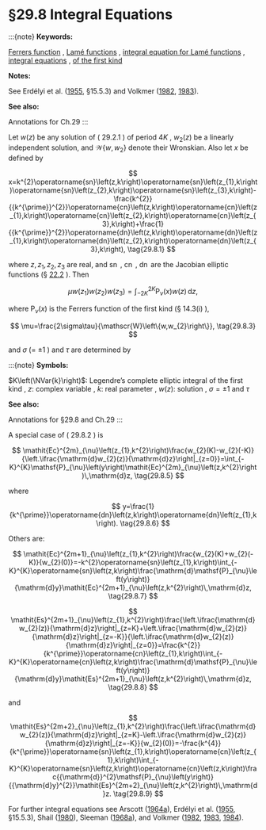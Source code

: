 # §29.8 Integral Equations

:::{note}
**Keywords:**

[Ferrers function](http://dlmf.nist.gov/search/search?q=Ferrers%20function) , [Lamé functions](http://dlmf.nist.gov/search/search?q=Lam%C3%A9%20functions) , [integral equation for Lamé functions](http://dlmf.nist.gov/search/search?q=integral%20equation%20for%20Lam%C3%A9%20functions) , [integral equations](http://dlmf.nist.gov/search/search?q=integral%20equations) , [of the first kind](http://dlmf.nist.gov/search/search?q=of%20the%20first%20kind)

**Notes:**

See Erdélyi et al. ([1955](./bib/E.html#bib755 "Higher Transcendental Functions. Vol. III"), §15.5.3) and Volkmer ([1982](./bib/V.html#bib2338 "Integral relations for Lamé functions"), [1983](./bib/V.html#bib2339 "Integralgleichungen für periodische Lösungen Hill’scher Differentialgleichungen")).

**See also:**

Annotations for Ch.29
:::

Let $w(z)$ be any solution of ( 29.2.1 ) of period $4K$ , $w_{2}(z)$ be a linearly independent solution, and $\mathscr{W}\left\{w,w_{2}\right\}$ denote their Wronskian. Also let $x$ be defined by


<a id="E1"></a>
$$
x=k^{2}\operatorname{sn}\left(z,k\right)\operatorname{sn}\left(z_{1},k\right)\operatorname{sn}\left(z_{2},k\right)\operatorname{sn}\left(z_{3},k\right)-\frac{k^{2}}{{k^{\prime}}^{2}}\operatorname{cn}\left(z,k\right)\operatorname{cn}\left(z_{1},k\right)\operatorname{cn}\left(z_{2},k\right)\operatorname{cn}\left(z_{3},k\right)+\frac{1}{{k^{\prime}}^{2}}\operatorname{dn}\left(z,k\right)\operatorname{dn}\left(z_{1},k\right)\operatorname{dn}\left(z_{2},k\right)\operatorname{dn}\left(z_{3},k\right), \tag{29.8.1}
$$

where $z,z_{1},z_{2},z_{3}$ are real, and $\operatorname{sn}$ , $\operatorname{cn}$ , $\operatorname{dn}$ are the Jacobian elliptic functions (§ [22.2](./22.2.md "§22.2 Definitions ‣ Properties ‣ Chapter 22 Jacobian Elliptic Functions") ). Then


<a id="E2"></a>
$$
\mu w(z_{1})w(z_{2})w(z_{3})=\int_{-2K}^{2K}\mathsf{P}_{\nu}\left(x\right)w(z)\,\mathrm{d}z, \tag{29.8.2}
$$

where $\mathsf{P}_{\nu}\left(x\right)$ is the Ferrers function of the first kind (§ 14.3(i) ),


<a id="E3"></a>
$$
\mu=\frac{2\sigma\tau}{\mathscr{W}\left\{w,w_{2}\right\}}, \tag{29.8.3}
$$

and $\sigma$ (= $\pm 1$ ) and $\tau$ are determined by

:::{note}
**Symbols:**

$K\left(\NVar{k}\right)$: Legendre’s complete elliptic integral of the first kind , $z$: complex variable , $k$: real parameter , $w(z)$: solution , $\sigma=\pm 1$ and $\tau$

**See also:**

Annotations for §29.8 and Ch.29
:::

A special case of ( 29.8.2 ) is


<a id="E5"></a>
$$
\mathit{Ec}^{2m}_{\nu}\left(z_{1},k^{2}\right)\frac{w_{2}(K)-w_{2}(-K)}{\left.\ifrac{\mathrm{d}w_{2}(z)}{\mathrm{d}z}\right|_{z=0}}=\int_{-K}^{K}\mathsf{P}_{\nu}\left(y\right)\mathit{Ec}^{2m}_{\nu}\left(z,k^{2}\right)\,\mathrm{d}z, \tag{29.8.5}
$$

where


<a id="E6"></a>
$$
y=\frac{1}{k^{\prime}}\operatorname{dn}\left(z,k\right)\operatorname{dn}\left(z_{1},k\right). \tag{29.8.6}
$$

Others are:


<a id="E7"></a>
$$
\mathit{Ec}^{2m+1}_{\nu}\left(z_{1},k^{2}\right)\frac{w_{2}(K)+w_{2}(-K)}{w_{2}(0)}=-k^{2}\operatorname{sn}\left(z_{1},k\right)\int_{-K}^{K}\operatorname{sn}\left(z,k\right)\frac{\mathrm{d}\mathsf{P}_{\nu}\left(y\right)}{\mathrm{d}y}\mathit{Ec}^{2m+1}_{\nu}\left(z,k^{2}\right)\,\mathrm{d}z, \tag{29.8.7}
$$


<a id="E8"></a>
$$
\mathit{Es}^{2m+1}_{\nu}\left(z_{1},k^{2}\right)\frac{\left.\ifrac{\mathrm{d}w_{2}(z)}{\mathrm{d}z}\right|_{z=K}+\left.\ifrac{\mathrm{d}w_{2}(z)}{\mathrm{d}z}\right|_{z=-K}}{\left.\ifrac{\mathrm{d}w_{2}(z)}{\mathrm{d}z}\right|_{z=0}}=\frac{k^{2}}{k^{\prime}}\operatorname{cn}\left(z_{1},k\right)\int_{-K}^{K}\operatorname{cn}\left(z,k\right)\frac{\mathrm{d}\mathsf{P}_{\nu}\left(y\right)}{\mathrm{d}y}\mathit{Es}^{2m+1}_{\nu}\left(z,k^{2}\right)\,\mathrm{d}z, \tag{29.8.8}
$$

and


<a id="E9"></a>
$$
\mathit{Es}^{2m+2}_{\nu}\left(z_{1},k^{2}\right)\frac{\left.\ifrac{\mathrm{d}w_{2}(z)}{\mathrm{d}z}\right|_{z=K}-\left.\ifrac{\mathrm{d}w_{2}(z)}{\mathrm{d}z}\right|_{z=-K}}{w_{2}(0)}=-\frac{k^{4}}{k^{\prime}}\operatorname{sn}\left(z_{1},k\right)\operatorname{cn}\left(z_{1},k\right)\int_{-K}^{K}\operatorname{sn}\left(z,k\right)\operatorname{cn}\left(z,k\right)\frac{{\mathrm{d}}^{2}\mathsf{P}_{\nu}\left(y\right)}{{\mathrm{d}y}^{2}}\mathit{Es}^{2m+2}_{\nu}\left(z,k^{2}\right)\,\mathrm{d}z. \tag{29.8.9}
$$

For further integral equations see Arscott ([1964a](./bib/index.html#bib141 "Integral equations and relations for Lamé functions")), Erdélyi et al. ([1955](./bib/E.html#bib755 "Higher Transcendental Functions. Vol. III"), §15.5.3), Shail ([1980](./bib/S.html#bib2049 "On integral representations for Lamé and other special functions")), Sleeman ([1968a](./bib/S.html#bib2109 "Integral equations and relations for Lamé functions and ellipsoidal wave functions")), and Volkmer ([1982](./bib/V.html#bib2338 "Integral relations for Lamé functions"), [1983](./bib/V.html#bib2339 "Integralgleichungen für periodische Lösungen Hill’scher Differentialgleichungen"), [1984](./bib/V.html#bib2340 "Integral representations for products of Lamé functions by use of fundamental solutions")).
